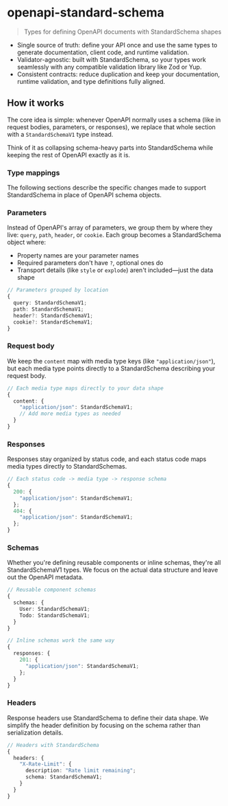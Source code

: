 # openapi-standard-schema

> Types for defining OpenAPI documents with StandardSchema shapes

- Single source of truth: define your API once and use the same types to generate documentation, client code, and runtime validation.
- Validator-agnostic: built with StandardSchema, so your types work seamlessly with any compatible validation library like Zod or Yup.
- Consistent contracts: reduce duplication and keep your documentation, runtime validation, and type definitions fully aligned.

## How it works

The core idea is simple: whenever OpenAPI normally uses a schema (like in request bodies, parameters, or responses), we replace that whole section with a `StandardSchemaV1` type instead.

Think of it as collapsing schema-heavy parts into StandardSchema while keeping the rest of OpenAPI exactly as it is.

### Type mappings

The following sections describe the specific changes made to support StandardSchema in place of OpenAPI schema objects.

### Parameters

Instead of OpenAPI's array of parameters, we group them by where they live: `query`, `path`, `header`, or `cookie`. Each group becomes a StandardSchema object where:

- Property names are your parameter names
- Required parameters don't have `?`, optional ones do
- Transport details (like `style` or `explode`) aren't included—just the data shape

```typescript
// Parameters grouped by location
{
  query: StandardSchemaV1;
  path: StandardSchemaV1;
  header?: StandardSchemaV1;
  cookie?: StandardSchemaV1;
}
```

### Request body

We keep the `content` map with media type keys (like `"application/json"`), but each media type points directly to a StandardSchema describing your request body.

```typescript
// Each media type maps directly to your data shape
{
  content: {
    "application/json": StandardSchemaV1;
    // Add more media types as needed
  }
}
```

### Responses

Responses stay organized by status code, and each status code maps media types directly to StandardSchemas.

```typescript
// Each status code -> media type -> response schema
{
  200: {
    "application/json": StandardSchemaV1;
  };
  404: {
    "application/json": StandardSchemaV1;
  };
}
```

### Schemas

Whether you're defining reusable components or inline schemas, they're all StandardSchemaV1 types. We focus on the actual data structure and leave out the OpenAPI metadata.

```typescript
// Reusable component schemas
{
  schemas: {
    User: StandardSchemaV1;
    Todo: StandardSchemaV1;
  }
}

// Inline schemas work the same way
{
  responses: {
    201: {
      "application/json": StandardSchemaV1;
    };
  }
}
```

### Headers

Response headers use StandardSchema to define their data shape. We simplify the header definition by focusing on the schema rather than serialization details.

```typescript
// Headers with StandardSchema
{
  headers: {
    "X-Rate-Limit": {
      description: "Rate limit remaining";
      schema: StandardSchemaV1;
    }
  }
}
```
